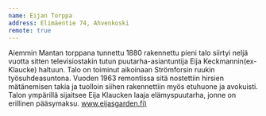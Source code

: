 ```yaml
---
name: Eijan Torppa
address: Elimäentie 74, Ahvenkoski
remote: true
---
```

Aiemmin Mantan torppana tunnettu 1880 rakennettu pieni talo siirtyi neljä vuotta sitten televisiostakin tutun puutarha-asiantuntija Eija Keckmannin(ex-Klaucke) haltuun. Talo on toiminut aikoinaan Strömforsin ruukin työsuhdeasuntona. Vuoden 1963 remontissa sitä nostettiin hirsien mätänemisen takia ja tuolloin siihen rakennettiin myös etuhuone ja avokuisti. Talon ympärillä sijaitsee Eija Klaucken laaja elämyspuutarha, jonne on erillinen pääsymaksu. [www.eijasgarden.fi)](http://www.eijasgarden.fi)